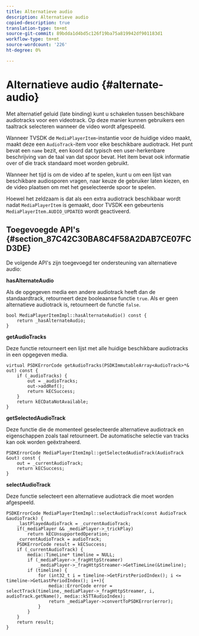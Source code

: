 ```yaml
---
title: Alternatieve audio
description: Alternatieve audio
copied-description: true
translation-type: tm+mt
source-git-commit: 89bdda1d4bd5c126f19ba75a819942df901183d1
workflow-type: tm+mt
source-wordcount: '226'
ht-degree: 0%

---
```



# Alternatieve audio {#alternate-audio}

Met alternatief geluid (late binding) kunt u schakelen tussen beschikbare audiotracks voor een videotrack. Op deze manier kunnen gebruikers een taaltrack selecteren wanneer de video wordt afgespeeld.

<!--<a id="section_E4F9DC28A2944BD08B4190A7F98A8365"></a>-->

Wanneer TVSDK de `MediaPlayerItem`-instantie voor de huidige video maakt, maakt deze een `AudioTrack`-item voor elke beschikbare audiotrack. Het punt bevat een `name` bezit, een koord dat typisch een user-herkenbare beschrijving van de taal van dat spoor bevat. Het item bevat ook informatie over of die track standaard moet worden gebruikt.

Wanneer het tijd is om de video af te spelen, kunt u om een lijst van beschikbare audiosporen vragen, naar keuze de gebruiker laten kiezen, en de video plaatsen om met het geselecteerde spoor te spelen.

Hoewel het zeldzaam is dat als een extra audiotrack beschikbaar wordt nadat `MediaPlayerItem` is gemaakt, door TVSDK een gebeurtenis `MediaPlayerItem.AUDIO_UPDATED` wordt geactiveerd.

## Toegevoegde API&#39;s {#section_87C42C30BA8C4F58A2DAB7CE07FCD3DE}

De volgende API&#39;s zijn toegevoegd ter ondersteuning van alternatieve audio:

**hasAlternateAudio**

Als de opgegeven media een andere audiotrack heeft dan de standaardtrack, retourneert deze booleaanse functie `true`. Als er geen alternatieve audiotrack is, retourneert de functie `false`.

```
bool MediaPlayerItemImpl::hasAlternateAudio() const { 
    return _hasAlternateAudio; 
}
```

**getAudioTracks**

Deze functie retourneert een lijst met alle huidige beschikbare audiotracks in een opgegeven media.

```
virtual PSDKErrorCode getAudioTracks(PSDKImmutableArray<AudioTrack>*& out) const { 
    if (_audioTracks) { 
        out = _audioTracks; 
        out->addRef(); 
        return kECSuccess; 
    } 
    return kECDataNotAvailable; 
} 
```

**getSelectedAudioTrack**

Deze functie die de momenteel geselecteerde alternatieve audiotrack en eigenschappen zoals taal retourneert. De automatische selectie van tracks kan ook worden geëxtraheerd.

```
PSDKErrorCode MediaPlayerItemImpl::getSelectedAudioTrack(AudioTrack &out) const { 
    out = _currentAudioTrack; 
    return kECSuccess; 
}
```

**selectAudioTrack**

Deze functie selecteert een alternatieve audiotrack die moet worden afgespeeld.

```
PSDKErrorCode MediaPlayerItemImpl::selectAudioTrack(const AudioTrack &audioTrack) { 
    _lastPlayedAudioTrack = _currentAudioTrack; 
    if(_mediaPlayer && _mediaPlayer->_trickPlay) 
        return kECUnsupportedOperation; 
    _currentAudioTrack = audioTrack; 
    PSDKErrorCode result = kECSuccess; 
    if (_currentAudioTrack) { 
        media::TimeLine* timeline = NULL; 
        if (_mediaPlayer->_fragHttpStreamer) 
            _mediaPlayer->_fragHttpStreamer->GetTimeLine(&timeline); 
        if (timeline) { 
            for (int32_t i = timeline->GetFirstPeriodIndex(); i <= timeline->GetLastPeriodIndex(); i++){ 
                media::ErrorCode error = selectTrack(timeline,_mediaPlayer->_fragHttpStreamer, i, audioTrack.getName(), media::kSTTAudioIndex); 
                return _mediaPlayer->convertToPSDKError(error); 
            } 
        } 
    }   
    return result; 
}
```
